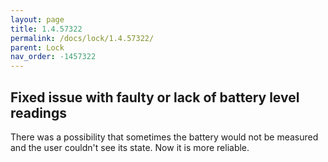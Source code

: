 ```yaml
---
layout: page
title: 1.4.57322
permalink: /docs/lock/1.4.57322/
parent: Lock
nav_order: -1457322
---
```


## Fixed issue with faulty or lack of battery level readings 

There was a possibility that sometimes the battery would not be measured and the user couldn't see its state. Now it is more reliable.   